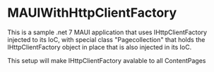 # MAUIWithHttpClientFactory

This is a sample .net 7 MAUI application that uses IHttpClientFactory injected to its IoC, with special class "Pagecollection" that holds the IHttpClientFactory object in place that is also injected in its IoC.

This setup will make IHttpClientFactory avalable to all ContentPages  
